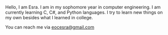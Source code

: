 Hello, I am Esra. I am in my sophomore year in computer engineering. I am currently learning C, C#, and Python languages. I try to learn new things on my own besides what I learned in college.

You can reach me via eocesra@gmail.com
